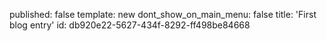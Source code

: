 published: false
template: new
dont_show_on_main_menu: false
title: 'First blog entry'
id: db920e22-5627-434f-8292-ff498be84668
